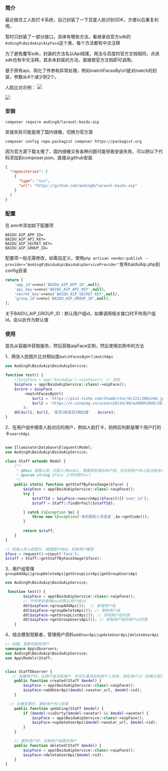 ### 简介
最近做员工人脸打卡系统，自己封装了一下百度人脸识别SDK，方便以后重复利用。

暂时只封装了一部分接口，具体有哪些方法，看继承自官方sdk的`Aoding9\BaiduAip\AipFace`这个类，每个方法都有中文注释

为了避免覆写sdk，封装的方法名以Api结尾，用法与百度的官方文档相同，点进sdk也有中文注释，其余未封装的方法，直接按官方文档即可调用。

基于原有api，简化了传参和异常处理，例如matchFacesByUrl是对match的封装，参数从4个减少到2个。

人脸比对示例：
![](http://aoding9.top/uploads/images/2023-06-12/55fc4aa48e8ad09ac4bc7e2a9b2de46b648689d5b7dff.png)


![](http://aoding9.top/uploads/images/2023-06-12/dd3a4542efe7391cdae1dfb2e1b6e836648689de1d4cf.png)

### 安装
`composer require aoding9/laravel-baidu-aip`

安装失败可能是用了国内镜像，切换为官方源

`composer config repo.packagist composer https://packagist.org`

因为官方源下载太慢了，国内镜像又有各种问题可能导致安装失败，可以把以下代码添加到composer.json，直接从github安装

```json
{
  "repositories": [
    {
      "type": "vcs",
      "url": "https://github.com/aoding9/laravel-baidu-aip"
    }
  ]
}
```


### 配置

在.env中添加如下配置项

```
BAIDU_AIP_APP_ID=
BAIDU_AIP_API_KEY=
BAIDU_AIP_SECRET_KEY=
BAIDU_AIP_GROUP_ID=
```

配置项一般无需修改，如需自定义，使用`php artisan vendor:publish --provider="Aoding9\BaiduAip\BaiduAipServiceProvider"`发布baiduAip.php到config目录
```php
return [
    'app_id'=>env('BAIDU_AIP_APP_ID',null),
    'api_key'=>env('BAIDU_AIP_API_KEY',null),
    'secret_key'=>env('BAIDU_AIP_SECRET_KEY',null),
    'group_id'=>env('BAIDU_AIP_GROUP_ID',null),
];
```

关于BAIDU_AIP_GROUP_ID：默认用户组id，如果调用相关接口时不传用户组id，会以此作为默认值

### 使用

首先从容器中获取服务，然后获取aipFace实例，然后使用实例中的方法

1、两张人脸图片比对相似度`matchFacesByUrl|matchApi`
```php
use Aoding9\BaiduAip\BaiduAipService;

function test() {
    //$aipFace = app('baiduAip')->aipFace(); // 别名
    $aipFace = app(BaiduAipService::class)->aipFace(); 
    $score = $aipFace
        ->matchFacesByUrl(
            $url1 = 'https://pix2.tvzhe.com/thumb/star/0/221/260x346.jpg',
            $url2 = 'https://n.sinaimg.cn/sinacn10114/40/w2000h2840/20190226/7aa0-htptaqe7306666.jpg'
        );
    dd($url1, $url2, '吴京1和吴京2相似度' . $score);
}


```
2、在用户组中搜索人脸对应的用户，例如人脸打卡，拍照后判断是哪个用户打的卡`searchApi`
```php

use Illuminate\Database\Eloquent\Model;
use Aoding9\BaiduAip\BaiduAipService;

class Staff extends Model {
    /**
     * @Desc 根据人脸，匹配人员model，需要提前增加用户组，并且把用户的人脸注册进去，绑定userid
     * @param string $face 上传的图片url
     */
    public static function getStaffByFaceImage($face) {
        $aipFace = app(BaiduAipService::class)->aipFace();
        try {
            $staffId = $aipFace->searchApi($face)[0]['user_id'];
            $staff = Staff::findOrFail($staffId);

        } catch (\Exception $e) {
            throw new \Exception('未匹配到人员信息',$e->getCode());
        }
    
        return $staff;
    }
}

// 前端上传人脸图片，根据图片地址，检索用户模型
$face = request()->input('face');
$staff = Staff::getStaffByFaceImage($face);
```
3、用户组管理`groupAddApi|groupDeleteApi|getGroupListApi|getGroupUsersApi`
```php
use Aoding9\BaiduAip\BaiduAipService;

 function test() {
        $aipFace = app(BaiduAipService::class)->aipFace();
        // 不传参则使用env的默认用户组id
        dd($aipFace->groupAddApi());  // 新增用户组
        dd($aipFace->groupDeleteApi()); // 删除用户组
        dd($aipFace->getGroupListApi()); // 获取用户组列表
        dd($aipFace->getGroupUsersApi()); // 获取用户组的用户id列表
    }

```


4、结合模型观察者，管理用户资料`addUserApi|updateUserApi|deleteUserApi`
```php
// 创建、更新和删除用户
namespace App\Observers;
use Aoding9\BaiduAip\BaiduAipService;
use App\Models\Staff;


class StaffObserver {
   // 创建用户时，往用户组注册用户，并将头像添加到用户人脸库，绑定用户id（如果之前没创建用户组，需要先创建用户组）
    public function created(Staff $model) {
        $aipFace = app(BaiduAipService::class)->aipFace();
        $aipFace->addUserApi($model->avatar_url, $model->id);
    }

  // 头像变更时，更新用户的人脸库
    public function updating(Staff $model) {
        if ($model->isDirty($model->avatar) && $model->avatar) {
            $aipFace = app(BaiduAipService::class)->aipFace();
            $aipFace->updateUserApi($model->avatar_url, $model->id);
        }
    }

    // 删除用户时，注销用户组里的用户
    public function deleted(Staff $model) {
        $aipFace = app(BaiduAipService::class)->aipFace();
        $aipFace->deleteUserApi($model->id);
    }
}

```